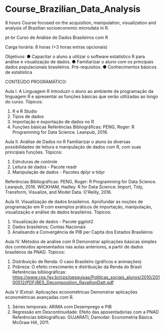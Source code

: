 # Course_Brazilian_Data_Analysis
8 hours Course focused on the acquisition, manipulation, visualization and analysis of Brazilian socioeconomic microdata in R.

pt-br
Curso de Análise de Dados Brasileiros com R

Carga horária: 8 horas (+3 horas extras opcionais)

Objetivos:
● Capacitar o aluno a utilizar o software estatístico R para análise e visualização de dados.
● Familiarizar o aluno com os principais dados populacionais brasileiros.
Pré-requisitos:
● Conhecimentos básicos de estatística

CONTEÚDO PROGRAMÁTICO:

Aula I. A Linguagem R
Introduzir o aluno ao ambiente de programação da linguagem R e apresentar as funções
básicas que serão utilizadas ao longo do curso.
Tópicos:
1. R e R Studio
2. Tipos de dados
3. Importação e exportação de dados no R
4. Funções básicas
Referências Bibliográficas:
PENG, Roger: R Programming for Data Science. Leanpub, 2016.

Aula II. Análise de Dados no R
Familiarizar o aluno às diversas possibilidades de leitura e manipulação de dados com R, com suas
principais funções.
Tópicos:
1. Estruturas de controle
2. Leitura de dados - Pacote readr
3. Manipulação de dados - Pacotes dplyr e tidyr

Referências Bibliográficas:
PENG, Roger: R Programming for Data Science. Leanpub, 2016.
WICKHAM, Hadley. R for Data Science: Import, Tidy, Transform, Visualize, and Model Data.
O'Reilly, 2016.

Aula III. Visualização de dados brasileiros.
Aprofundar as noções de programação em R com exemplos práticos de importação,
manipulação, visualização e análise de dados brasileiros.
Tópicos:
1. Visualização de dados - Pacote ggplot2
2. Dados brasileiros: Contas Nacionais
3. Analisando a Convergência de PIB per Capita dos Estados Brasileiros

Aula IV. Métodos de análise com R
Demonstrar aplicações básicas simples dos conteúdos apresentados nas aulas anteriores, a
partir de dados brasileiros da PNAD.
Tópicos:
1. Distribuição de Renda: O caso Brasileiro (gráficos e animações)
2. Pobreza: O efeito crescimento e distribuição da Renda do Brasil
Referências bibliográficas:
https://www.cps.fgv.br/cps/pesquisas/Politicas_sociais_alunos/2010/20100512/PDF/BES_Decomposition_RavallionDatt.pdf

Aula V (Extra): Aplicações econométricas
Demonstrar aplicações econométricas avançadas com R.
1. Séries temporais: ARIMA com Desemprego e PIB
2. Regressão em Descontinuidade: Efeito das aposentadorias com a PNAD
Referências bibliográficas:
GUJARATI, Damodar: Econometria Básica. McGraw Hill, 2011.
